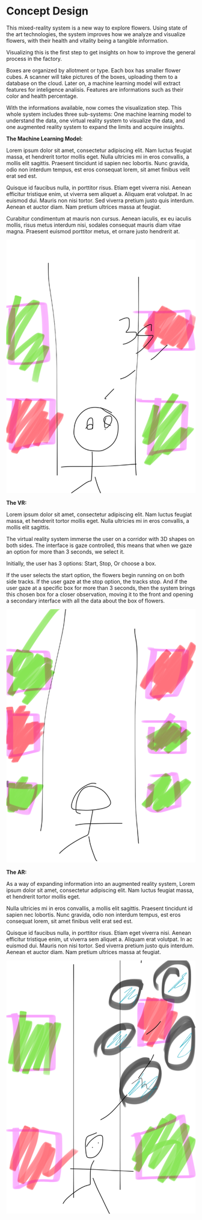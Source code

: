 # Concept Design

This mixed-reality system is a new way to explore flowers. Using state of the art technologies, the system improves how we analyze and visualize flowers, with their health and vitality being a tangible information. 

Visualizing this is the first step to get insights on how to improve the general process in the factory.

Boxes are organized by allotment or type. Each box has smaller flower cubes. A scanner will take pictures of the boxes, uploading them to a database on the cloud. Later on, a machine learning model will extract features for inteligence analisis. Features are informations such as their color and health percentage.

With the informations available, now comes the visualization step. This whole system includes three sub-systems: One machine learning model to understand the data, one virtual reality system to visualize the data, and one augmented reality system to expand the limits and acquire insights.

**The Machine Learning Model:** 

Lorem ipsum dolor sit amet, consectetur adipiscing elit. Nam luctus feugiat massa, et hendrerit tortor mollis eget. Nulla ultricies mi in eros convallis, a mollis elit sagittis. Praesent tincidunt id sapien nec lobortis. Nunc gravida, odio non interdum tempus, est eros consequat lorem, sit amet finibus velit erat sed est.

Quisque id faucibus nulla, in porttitor risus. Etiam eget viverra nisi. Aenean efficitur tristique enim, ut viverra sem aliquet a. Aliquam erat volutpat. In ac euismod dui. Mauris non nisi tortor. Sed viverra pretium justo quis interdum. Aenean et auctor diam. Nam pretium ultrices massa at feugiat. 

Curabitur condimentum at mauris non cursus. Aenean iaculis, ex eu iaculis mollis, risus metus interdum nisi, sodales consequat mauris diam vitae magna. Praesent euismod porttitor metus, et ornare justo hendrerit at. 

![Machine-Learning](doc/ml.jpg "Machine Learning")


**The VR:**

Lorem ipsum dolor sit amet, consectetur adipiscing elit. Nam luctus feugiat massa, et hendrerit tortor mollis eget. Nulla ultricies mi in eros convallis, a mollis elit sagittis.

The virtual reality system immerse the user on a corridor with 3D shapes on both sides. The interface is gaze controlled, this means that when we gaze an option for more than 3 seconds, we select it. 

Initially, the user has 3 options: Start, Stop, Or choose a box. 

If the user selects the start option, the flowers begin running on on both side tracks. If the user gaze at the stop option, the tracks stop. And if the user gaze at a specific box for more than 3 seconds, then the system brings this chosen box for a closer observation, moving it to the front and opening a secondary interface with all the data about the box of flowers.

![Virtual-Reality](doc/vr.jpg "Virtual Reality")


**The AR:**

As a way of expanding information into an augmented reality system, Lorem ipsum dolor sit amet, consectetur adipiscing elit. Nam luctus feugiat massa, et hendrerit tortor mollis eget. 

Nulla ultricies mi in eros convallis, a mollis elit sagittis. Praesent tincidunt id sapien nec lobortis. Nunc gravida, odio non interdum tempus, est eros consequat lorem, sit amet finibus velit erat sed est.

Quisque id faucibus nulla, in porttitor risus. Etiam eget viverra nisi. Aenean efficitur tristique enim, ut viverra sem aliquet a. Aliquam erat volutpat. In ac euismod dui. Mauris non nisi tortor. Sed viverra pretium justo quis interdum. Aenean et auctor diam. Nam pretium ultrices massa at feugiat. 


![Augmented-Reality](doc/ar.jpg "Augmented Reality")

